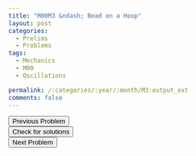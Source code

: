 ```yaml
---
title: "M00M3 &ndash; Bead on a Hoop"
layout: post
categories:
  - Prelims
  - Problems
tags:
  - Mechanics
  - M00
  - Oscillations

permalink: /:categories/:year/:month/M3:output_ext
comments: false
---
```

<object data="2000M3M.pdf" type="application/pdf" width="100%" height="500"></object>

<div class='navbar'>
	<div float='left'><button onclick="window.location='M2.html'" >Previous Problem</button></div>
	<div float='center'><button onclick="window.location='https://princetonprelim.com/prelim/5/'">Check for solutions</button></div>
	<div float='right'><button onclick="window.location='E1.html'" > Next Problem</button></div>
</div>
